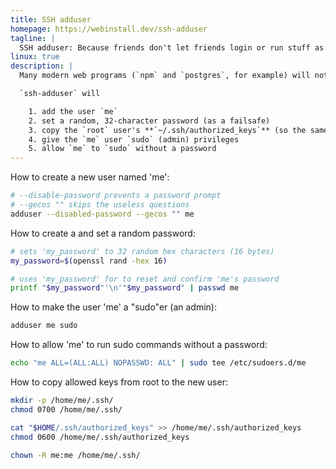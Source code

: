 ```yaml
---
title: SSH adduser
homepage: https://webinstall.dev/ssh-adduser
tagline: |
  SSH adduser: Because friends don't let friends login or run stuff as root
linux: true
description: |
  Many modern web programs (`npm` and `postgres`, for example) will not function correctly if run as root.

  `ssh-adduser` will

    1. add the user `me`
    2. set a random, 32-character password (as a failsafe)
    3. copy the `root` user's **`~/.ssh/authorized_keys`** (so the same users can still login)
    4. give the `me` user `sudo` (admin) privileges
    5. allow `me` to `sudo` without a password
---
```


How to create a new user named 'me':

```bash
# --disable-password prevents a password prompt
# --gecos "" skips the useless questions
adduser --disabled-password --gecos "" me
```

How to create a and set a random password:

```bash
# sets 'my_password' to 32 random hex characters (16 bytes)
my_password=$(openssl rand -hex 16)

# uses 'my_password' for to reset and confirm 'me's password
printf "$my_password"'\n'"$my_password" | passwd me
```

How to make the user 'me' a "sudo"er (an admin):

```bash
adduser me sudo
```

How to allow 'me' to run sudo commands without a password:

```bash
echo "me ALL=(ALL:ALL) NOPASSWD: ALL" | sudo tee /etc/sudoers.d/me
```

How to copy allowed keys from root to the new user:

```bash
mkdir -p /home/me/.ssh/
chmod 0700 /home/me/.ssh/

cat "$HOME/.ssh/authorized_keys" >> /home/me/.ssh/authorized_keys
chmod 0600 /home/me/.ssh/authorized_keys

chown -R me:me /home/me/.ssh/
```
